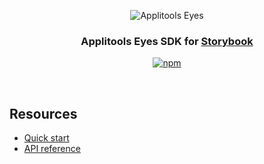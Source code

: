 <div align="center">

![Applitools Eyes](https://i.ibb.co/3hWJK68/applitools-eyes-logo.png)
### Applitools Eyes SDK for [Storybook](https://storybook.js.org/)
[![npm](https://img.shields.io/npm/v/@applitools/eyes-storybook.svg?style=for-the-badge)](https://www.npmjs.com/package/@applitools/eyes-storybook)

</div>
<br/>

## Resources
- [Quick start](https://applitools.com/tutorials/quickstart/storybook/storybook-react)
- [API reference](https://applitools.com/docs/api-ref/sdk-api/storybook/)
